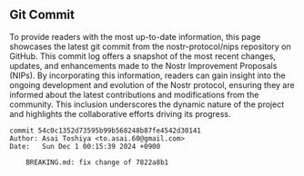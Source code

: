 ## Git Commit
To provide readers with the most up-to-date information, this page showcases the latest git commit from the nostr-protocol/nips repository on GitHub. This commit log offers a snapshot of the most recent changes, updates, and enhancements made to the Nostr Improvement Proposals (NIPs). By incorporating this information, readers can gain insight into the ongoing development and evolution of the Nostr protocol, ensuring they are informed about the latest contributions and modifications from the community. This inclusion underscores the dynamic nature of the project and highlights the collaborative efforts driving its progress.

```shell
commit 54c0c1352d73595b99b568248b87fe4542d30141
Author: Asai Toshiya <to.asai.60@gmail.com>
Date:   Sun Dec 1 00:15:39 2024 +0900

    BREAKING.md: fix change of 7822a8b1
```
